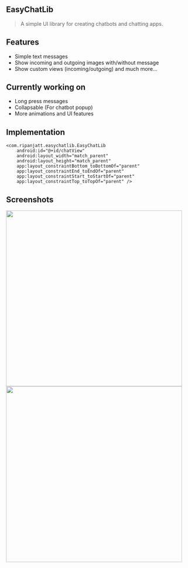 EasyChatLib
-
> A simple UI library for creating chatbots and chatting apps.

Features
-
* Simple text messages
* Show incoming and outgoing images with/without message
* Show custom views (incoming/outgoing)
and much more...

Currently working on
-
* Long press messages
* Collapsable (For chatbot popup)
* More animations and UI features

Implementation
-

```
<com.ripanjatt.easychatlib.EasyChatLib
    android:id="@+id/chatView"
    android:layout_width="match_parent"
    android:layout_height="match_parent"
    app:layout_constraintBottom_toBottomOf="parent"
    app:layout_constraintEnd_toEndOf="parent"
    app:layout_constraintStart_toStartOf="parent"
    app:layout_constraintTop_toTopOf="parent" />
```

Screenshots
-
<img src='app/01.png' width=480/>
<img src='app/02.png' width=480/>
